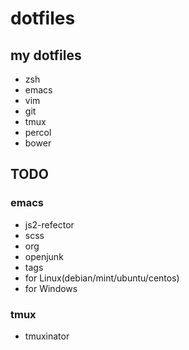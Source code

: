 # dotfiles

## my dotfiles

- zsh
- emacs
- vim
- git
- tmux
- percol
- bower

## TODO

### emacs

- js2-refector
- scss
- org
- openjunk
- tags
- for Linux(debian/mint/ubuntu/centos)
- for Windows

### tmux

- tmuxinator
